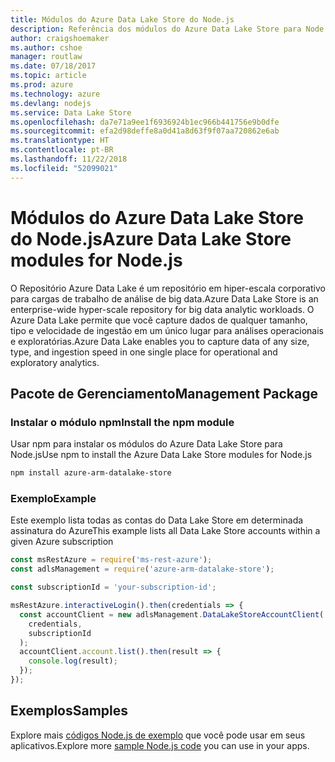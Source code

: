 ```yaml
---
title: Módulos do Azure Data Lake Store do Node.js
description: Referência dos módulos do Azure Data Lake Store para Node.js
author: craigshoemaker
ms.author: cshoe
manager: routlaw
ms.date: 07/18/2017
ms.topic: article
ms.prod: azure
ms.technology: azure
ms.devlang: nodejs
ms.service: Data Lake Store
ms.openlocfilehash: da7e71a9ee1f6936924b1ec966b441756e9b0dfe
ms.sourcegitcommit: efa2d98deffe8a0d41a8d63f9f07aa720862e6ab
ms.translationtype: HT
ms.contentlocale: pt-BR
ms.lasthandoff: 11/22/2018
ms.locfileid: "52099021"
---
```

# <a name="azure-data-lake-store-modules-for-nodejs"></a><span data-ttu-id="eb595-103">Módulos do Azure Data Lake Store do Node.js</span><span class="sxs-lookup"><span data-stu-id="eb595-103">Azure Data Lake Store modules for Node.js</span></span>

<span data-ttu-id="eb595-104">O Repositório Azure Data Lake é um repositório em hiper-escala corporativo para cargas de trabalho de análise de big data.</span><span class="sxs-lookup"><span data-stu-id="eb595-104">Azure Data Lake Store is an enterprise-wide hyper-scale repository for big data analytic workloads.</span></span> <span data-ttu-id="eb595-105">O Azure Data Lake permite que você capture dados de qualquer tamanho, tipo e velocidade de ingestão em um único lugar para análises operacionais e exploratórias.</span><span class="sxs-lookup"><span data-stu-id="eb595-105">Azure Data Lake enables you to capture data of any size, type, and ingestion speed in one single place for operational and exploratory analytics.</span></span>

## <a name="management-package"></a><span data-ttu-id="eb595-106">Pacote de Gerenciamento</span><span class="sxs-lookup"><span data-stu-id="eb595-106">Management Package</span></span>

### <a name="install-the-npm-module"></a><span data-ttu-id="eb595-107">Instalar o módulo npm</span><span class="sxs-lookup"><span data-stu-id="eb595-107">Install the npm module</span></span>

<span data-ttu-id="eb595-108">Usar npm para instalar os módulos do Azure Data Lake Store para Node.js</span><span class="sxs-lookup"><span data-stu-id="eb595-108">Use npm to install the Azure Data Lake Store modules for Node.js</span></span>

```bash
npm install azure-arm-datalake-store
```

### <a name="example"></a><span data-ttu-id="eb595-109">Exemplo</span><span class="sxs-lookup"><span data-stu-id="eb595-109">Example</span></span>

<span data-ttu-id="eb595-110">Este exemplo lista todas as contas do Data Lake Store em determinada assinatura do Azure</span><span class="sxs-lookup"><span data-stu-id="eb595-110">This example lists all Data Lake Store accounts within a given Azure subscription</span></span>

```javascript
const msRestAzure = require('ms-rest-azure');
const adlsManagement = require('azure-arm-datalake-store');

const subscriptionId = 'your-subscription-id';

msRestAzure.interactiveLogin().then(credentials => {
  const accountClient = new adlsManagement.DataLakeStoreAccountClient(
    credentials,
    subscriptionId
  );
  accountClient.account.list().then(result => {
    console.log(result);
  });
});
```

## <a name="samples"></a><span data-ttu-id="eb595-111">Exemplos</span><span class="sxs-lookup"><span data-stu-id="eb595-111">Samples</span></span>

<span data-ttu-id="eb595-112">Explore mais [códigos Node.js de exemplo](https://azure.microsoft.com/resources/samples/?platform=nodejs) que você pode usar em seus aplicativos.</span><span class="sxs-lookup"><span data-stu-id="eb595-112">Explore more [sample Node.js code](https://azure.microsoft.com/resources/samples/?platform=nodejs) you can use in your apps.</span></span>
